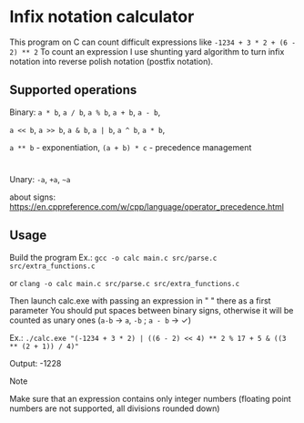 # Infix notation calculator

This program on C can count difficult expressions like `-1234 + 3 * 2 + (6 - 2) ** 2` 
To count an expression I use shunting yard algorithm to turn infix notation into reverse polish notation (postfix notation).

## Supported operations
Binary:
`a * b`, `a / b`, `a % b`, `a + b`, `a - b`,

`a << b`, `a >> b`, `a & b`, `a | b`, `a ^ b`, `a * b`, 

`a ** b` - exponentiation, `(a + b) * c` - precedence management
#
Unary: `-a`, `+a`, `~a`

about signs: https://en.cppreference.com/w/cpp/language/operator_precedence.html


## Usage
Build the program
Ex.: `gcc -o calc main.c src/parse.c src/extra_functions.c`

or `clang -o calc main.c src/parse.c src/extra_functions.c`

Then launch calc.exe with passing an expression in " " there as a first parameter
You should put spaces between binary signs, otherwise it will be counted as unary ones (`a-b` -> `a`, `-b`  ;  `a - b` -> ✓)

Ex.: `./calc.exe "(-1234 + 3 * 2) | ((6 - 2) << 4) ** 2 % 17 + 5 & ((3 ** (2 + 1)) / 4)"`

Output: -1228


> [!NOTE]
> Make sure that an expression contains only integer numbers (floating point numbers are not supported, all divisions rounded down)
